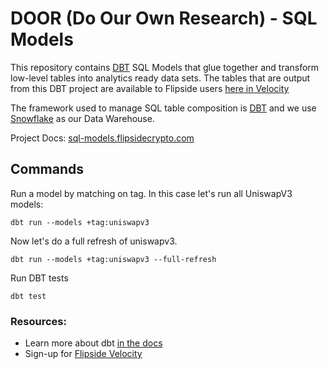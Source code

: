 # DOOR (Do Our Own Research) - SQL Models
This repository contains [DBT](https://docs.getdbt.com/docs/introduction) SQL Models that glue together and transform low-level tables into analytics ready data sets. The tables that are output from this DBT project are available to Flipside users [here in Velocity](https://app.flipsidecrypto.com/)

The framework used to manage SQL table composition is [DBT](https://docs.getdbt.com/docs/introduction) and we use [Snowflake](https://docs.snowflake.com/en/index.html) as our Data Warehouse.

Project Docs: [sql-models.flipsidecrypto.com](sql-models.flipsidecrypto.com)

## Commands

Run a model by matching on tag. In this case let's run all UniswapV3 models:
```
dbt run --models +tag:uniswapv3

```

Now let's do a full refresh of uniswapv3.
```
dbt run --models +tag:uniswapv3 --full-refresh
```

Run DBT tests
```
dbt test
```

### Resources:

- Learn more about dbt [in the docs](https://docs.getdbt.com/docs/introduction)
- Sign-up for [Flipside Velocity](https://app.flipsidecrypto.com/)

